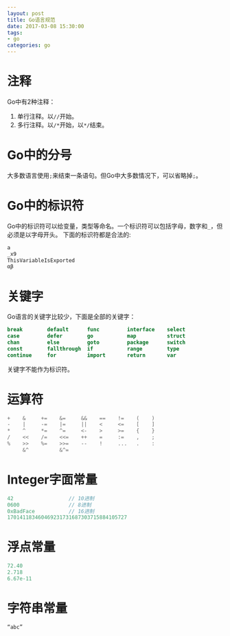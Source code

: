 ```yaml
---
layout: post
title: Go语言规范
date: 2017-03-08 15:30:00
tags:
- go
categories: go
---
```






# 注释
Go中有2种注释：
1. 单行注释。以`//`开始。
2. 多行注释。以`/*`开始，以`*/`结束。

# Go中的分号
大多数语言使用`;`来结束一条语句。但Go中大多数情况下，可以省略掉`;`。

# Go中的标识符
Go中的标识符可以给变量，类型等命名。一个标识符可以包括字母，数字和`_`，但必须是以字母开头。
下面的标识符都是合法的:
```go
a
_x9
ThisVariableIsExported
αβ
```

# 关键字
Go语言的关键字比较少，下面是全部的关键字：
```go
break        default      func         interface    select
case         defer        go           map          struct
chan         else         goto         package      switch
const        fallthrough  if           range        type
continue     for          import       return       var
```
关键字不能作为标识符。

# 运算符
```go
+    &     +=    &=     &&    ==    !=    (    )
-    |     -=    |=     ||    <     <=    [    ]
*    ^     *=    ^=     <-    >     >=    {    }
/    <<    /=    <<=    ++    =     :=    ,    ;
%    >>    %=    >>=    --    !     ...   .    :
     &^          &^=
```

# Integer字面常量
```go
42                  // 10进制
0600                // 8进制
0xBadFace           // 16进制
170141183460469231731687303715884105727
```

# 浮点常量
```go
72.40
2.718
6.67e-11
```
# 字符串常量
```go
“abc”
```

